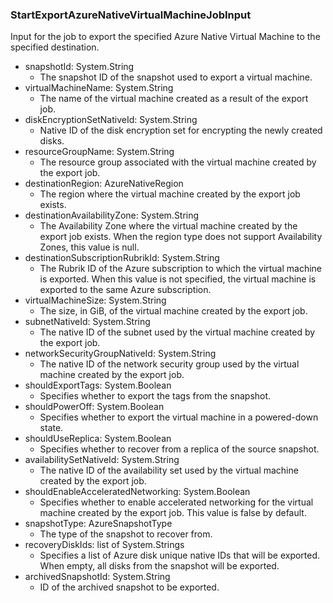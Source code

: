 ### StartExportAzureNativeVirtualMachineJobInput
Input for the job to export the specified Azure Native Virtual Machine to the specified destination.

- snapshotId: System.String
  - The snapshot ID of the snapshot used to export a virtual machine.
- virtualMachineName: System.String
  - The name of the virtual machine created as a result of the export job.
- diskEncryptionSetNativeId: System.String
  - Native ID of the disk encryption set for encrypting the newly created disks.
- resourceGroupName: System.String
  - The resource group associated with the virtual machine created by the export job.
- destinationRegion: AzureNativeRegion
  - The region where the virtual machine created by the export job exists.
- destinationAvailabilityZone: System.String
  - The Availability Zone where the virtual machine created by the export job exists. When the region type does not support Availability Zones, this value is null.
- destinationSubscriptionRubrikId: System.String
  - The Rubrik ID of the Azure subscription to which the virtual machine is exported. When this value is not specified, the virtual machine is exported to the same Azure subscription.
- virtualMachineSize: System.String
  - The size, in GiB, of the virtual machine created by the export job.
- subnetNativeId: System.String
  - The native ID of the subnet used by the virtual machine created by the export job.
- networkSecurityGroupNativeId: System.String
  - The native ID of the network security group used by the virtual machine created by the export job.
- shouldExportTags: System.Boolean
  - Specifies whether to export the tags from the snapshot.
- shouldPowerOff: System.Boolean
  - Specifies whether to export the virtual machine in a powered-down state.
- shouldUseReplica: System.Boolean
  - Specifies whether to recover from a replica of the source snapshot.
- availabilitySetNativeId: System.String
  - The native ID of the availability set used by the virtual machine created by the export job.
- shouldEnableAcceleratedNetworking: System.Boolean
  - Specifies whether to enable accelerated networking for the virtual machine created by the export job. This value is false by default.
- snapshotType: AzureSnapshotType
  - The type of the snapshot to recover from.
- recoveryDiskIds: list of System.Strings
  - Specifies a list of Azure disk unique native IDs that will be exported. When empty, all disks from the snapshot will be exported.
- archivedSnapshotId: System.String
  - ID of the archived snapshot to be exported.
